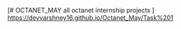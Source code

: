 [# OCTANET_MAY
all octanet internship projects
]
https://devvarshney16.github.io/Octanet_May/Task%201
